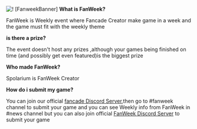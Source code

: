 ![! [FanweekBanner]](https://i.imgur.com/6VNCr2T.png)
**What is FanWeek?**

FanWeek is Weekly event where Fancade Creator make game in a week and the game must fit with  the weekly theme

**is there a prize?**

The event doesn't host any prizes
,although your games being finished on time (and possibly get even featured)is the biggest prize

**Who made FanWeek?**

Spolarium is FanWeek Creator

**How do i submit my game?**

You can join our official [fancade Discord Server](https://www.fancade.com/wiki/Discord.md),then go to #fanweek channel to submit your game and you can see Weekly info from FanWeek 
in #news channel but you can also
join official [FanWeek Discord Server](https://discord.gg/XRTQbZJ) to submit your game